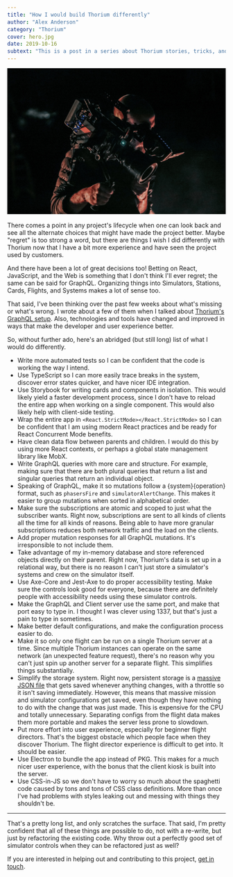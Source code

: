 ```yaml
---
title: "How I would build Thorium differently"
author: "Alex Anderson"
category: "Thorium"
cover: hero.jpg
date: 2019-10-16
subtext: "This is a post in a series about Thorium stories, tricks, and techniques. Learn more at https://thoriumsim.com"
---
```


![Hero](hero.jpg)

There comes a point in any project's lifecycle when one can look back and see all the alternate choices that might have made the project better. Maybe "regret" is too strong a word, but there are things I wish I did differently with Thorium now that I have a bit more experience and have seen the project used by customers.

And there have been a lot of great decisions too! Betting on React, JavaScript, and the Web is something that I don't think I'll ever regret; the same can be said for GraphQL. Organizing things into Simulators, Stations, Cards, Flights, and Systems makes a lot of sense too.

That said, I've been thinking over the past few weeks about what's missing or what's wrong. I wrote about a few of them when I talked about [Thorium's GraphQL setup](/blog/graphql-queries-and-mutations-in-thorium). Also, technologies and tools have changed and improved in ways that make the developer and user experience better.

So, without further ado, here's an abridged (but still long) list of what I would do differently.

- Write more automated tests so I can be confident that the code is working the way I intend.
- Use TypeScript so I can more easily trace breaks in the system, discover error states quicker, and have nicer IDE integration.
- Use Storybook for writing cards and components in isolation. This would likely yield a faster development process, since I don't have to reload the entire app when working on a single component. This would also likely help with client-side testing.
- Wrap the entire app in `<React.StrictMode></React.StrictMode>` so I can be confident that I am using modern React practices and be ready for React Concurrent Mode benefits.
- Have clean data flow between parents and children. I would do this by using more React contexts, or perhaps a global state management library like MobX.
- Write GraphQL queries with more care and structure. For example, making sure that there are both plural queries that return a list and singular queries that return an individual object.
- Speaking of GraphQL, make it so mutations follow a {system}{operation} format, such as `phasersFire` and `simulatorAlertChange`. This makes it easier to group mutations when sorted in alphabetical order.
- Make sure the subscriptions are atomic and scoped to just what the subscriber wants. Right now, subscriptions are sent to all kinds of clients all the time for all kinds of reasons. Being able to have more granular subscriptions reduces both network traffic and the load on the clients.
- Add proper mutation responses for all GraphQL mutations. It's irresponsible to not include them.
- Take advantage of my in-memory database and store referenced objects directly on their parent. Right now, Thorium's data is set up in a relational way, but there is no reason I can't just store a simulator's systems and crew on the simulator itself.
- Use Axe-Core and Jest-Axe to do proper accessibility testing. Make sure the controls look good for everyone, because there are definitely people with accessibility needs using these simulator controls.
- Make the GraphQL and Client server use the same port, and make that port easy to type in. I thought I was clever using 1337, but that's just a pain to type in sometimes.
- Make better default configurations, and make the configuration process easier to do.
- Make it so only one flight can be run on a single Thorium server at a time. Since multiple Thorium instances can operate on the same network (an unexpected feature request), there's no reason why you can't just spin up another server for a separate flight. This simplifies things substantially.
- Simplify the storage system. Right now, persistent storage is a [massive JSON file](/blog/game-server-state-inmemory) that gets saved whenever anything changes, with a throttle so it isn't saving immediately. However, this means that massive mission and simulator configurations get saved, even though they have nothing to do with the change that was just made. This is expensive for the CPU and totally unnecessary. Separating configs from the flight data makes them more portable and makes the server less prone to slowdown.
- Put more effort into user experience, especially for beginner flight directors. That's the biggest obstacle which people face when they discover Thorium. The flight director experience is difficult to get into. It should be easier.
- Use Electron to bundle the app instead of PKG. This makes for a much nicer user experience, with the bonus that the client kiosk is built into the server.
- Use CSS-in-JS so we don't have to worry so much about the spaghetti code caused by tons and tons of CSS class definitions. More than once I've had problems with styles leaking out and messing with things they shouldn't be.

---

That's a pretty long list, and only scratches the surface. That said, I'm pretty confident that all of these things are possible to do, not with a re-write, but just by refactoring the existing code. Why throw out a perfectly good set of simulator controls when they can be refactored just as well?

If you are interested in helping out and contributing to this project, [get in touch](https://discord.gg/UvxTQZz).

